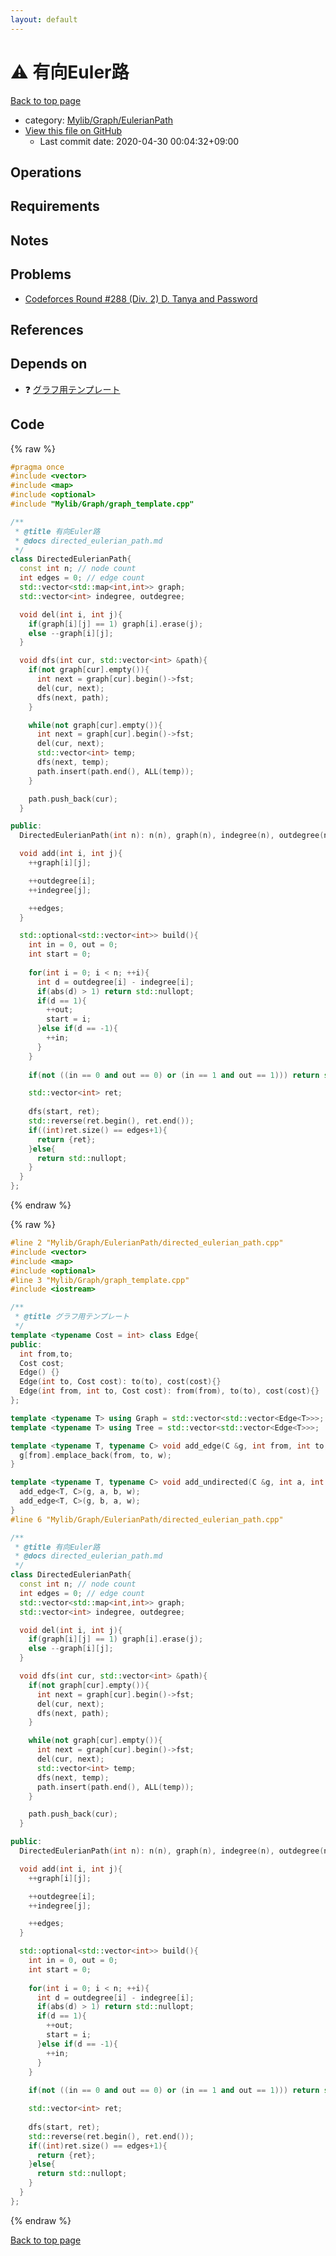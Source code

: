 ```yaml
---
layout: default
---
```


<!-- mathjax config similar to math.stackexchange -->
<script type="text/javascript" async
  src="https://cdnjs.cloudflare.com/ajax/libs/mathjax/2.7.5/MathJax.js?config=TeX-MML-AM_CHTML">
</script>
<script type="text/x-mathjax-config">
  MathJax.Hub.Config({
    TeX: { equationNumbers: { autoNumber: "AMS" }},
    tex2jax: {
      inlineMath: [ ['$','$'] ],
      processEscapes: true
    },
    "HTML-CSS": { matchFontHeight: false },
    displayAlign: "left",
    displayIndent: "2em"
  });
</script>

<script type="text/javascript" src="https://cdnjs.cloudflare.com/ajax/libs/jquery/3.4.1/jquery.min.js"></script>
<script src="https://cdn.jsdelivr.net/npm/jquery-balloon-js@1.1.2/jquery.balloon.min.js" integrity="sha256-ZEYs9VrgAeNuPvs15E39OsyOJaIkXEEt10fzxJ20+2I=" crossorigin="anonymous"></script>
<script type="text/javascript" src="../../../../assets/js/copy-button.js"></script>
<link rel="stylesheet" href="../../../../assets/css/copy-button.css" />


# :warning: 有向Euler路

<a href="../../../../index.html">Back to top page</a>

* category: <a href="../../../../index.html#b40e1d8162bf14ce6637a69e4e4fb68d">Mylib/Graph/EulerianPath</a>
* <a href="{{ site.github.repository_url }}/blob/master/Mylib/Graph/EulerianPath/directed_eulerian_path.cpp">View this file on GitHub</a>
    - Last commit date: 2020-04-30 00:04:32+09:00




## Operations

## Requirements

## Notes

## Problems

- [Codeforces Round #288 (Div. 2) D. Tanya and Password](https://codeforces.com/contest/508/problem/D)

## References



## Depends on

* :question: <a href="../graph_template.cpp.html">グラフ用テンプレート</a>


## Code

<a id="unbundled"></a>
{% raw %}
```cpp
#pragma once
#include <vector>
#include <map>
#include <optional>
#include "Mylib/Graph/graph_template.cpp"

/**
 * @title 有向Euler路
 * @docs directed_eulerian_path.md
 */
class DirectedEulerianPath{
  const int n; // node count
  int edges = 0; // edge count
  std::vector<std::map<int,int>> graph;
  std::vector<int> indegree, outdegree;

  void del(int i, int j){
    if(graph[i][j] == 1) graph[i].erase(j);
    else --graph[i][j];
  }

  void dfs(int cur, std::vector<int> &path){
    if(not graph[cur].empty()){
      int next = graph[cur].begin()->fst;
      del(cur, next);
      dfs(next, path);
    }

    while(not graph[cur].empty()){
      int next = graph[cur].begin()->fst;
      del(cur, next);
      std::vector<int> temp;
      dfs(next, temp);
      path.insert(path.end(), ALL(temp));
    }

    path.push_back(cur);
  }

public:
  DirectedEulerianPath(int n): n(n), graph(n), indegree(n), outdegree(n){}

  void add(int i, int j){
    ++graph[i][j];

    ++outdegree[i];
    ++indegree[j];

    ++edges;
  }

  std::optional<std::vector<int>> build(){
    int in = 0, out = 0;
    int start = 0;
    
    for(int i = 0; i < n; ++i){
      int d = outdegree[i] - indegree[i];
      if(abs(d) > 1) return std::nullopt;
      if(d == 1){
        ++out;
        start = i;
      }else if(d == -1){
        ++in;
      }
    }
    
    if(not ((in == 0 and out == 0) or (in == 1 and out == 1))) return std::nullopt;

    std::vector<int> ret;
    
    dfs(start, ret);
    std::reverse(ret.begin(), ret.end());
    if((int)ret.size() == edges+1){
      return {ret};
    }else{
      return std::nullopt;
    }
  }
};

```
{% endraw %}

<a id="bundled"></a>
{% raw %}
```cpp
#line 2 "Mylib/Graph/EulerianPath/directed_eulerian_path.cpp"
#include <vector>
#include <map>
#include <optional>
#line 3 "Mylib/Graph/graph_template.cpp"
#include <iostream>

/**
 * @title グラフ用テンプレート
 */
template <typename Cost = int> class Edge{
public:
  int from,to;
  Cost cost;
  Edge() {}
  Edge(int to, Cost cost): to(to), cost(cost){}
  Edge(int from, int to, Cost cost): from(from), to(to), cost(cost){}
};

template <typename T> using Graph = std::vector<std::vector<Edge<T>>>;
template <typename T> using Tree = std::vector<std::vector<Edge<T>>>;

template <typename T, typename C> void add_edge(C &g, int from, int to, T w = 1){
  g[from].emplace_back(from, to, w);
}

template <typename T, typename C> void add_undirected(C &g, int a, int b, T w = 1){
  add_edge<T, C>(g, a, b, w);
  add_edge<T, C>(g, b, a, w);
}
#line 6 "Mylib/Graph/EulerianPath/directed_eulerian_path.cpp"

/**
 * @title 有向Euler路
 * @docs directed_eulerian_path.md
 */
class DirectedEulerianPath{
  const int n; // node count
  int edges = 0; // edge count
  std::vector<std::map<int,int>> graph;
  std::vector<int> indegree, outdegree;

  void del(int i, int j){
    if(graph[i][j] == 1) graph[i].erase(j);
    else --graph[i][j];
  }

  void dfs(int cur, std::vector<int> &path){
    if(not graph[cur].empty()){
      int next = graph[cur].begin()->fst;
      del(cur, next);
      dfs(next, path);
    }

    while(not graph[cur].empty()){
      int next = graph[cur].begin()->fst;
      del(cur, next);
      std::vector<int> temp;
      dfs(next, temp);
      path.insert(path.end(), ALL(temp));
    }

    path.push_back(cur);
  }

public:
  DirectedEulerianPath(int n): n(n), graph(n), indegree(n), outdegree(n){}

  void add(int i, int j){
    ++graph[i][j];

    ++outdegree[i];
    ++indegree[j];

    ++edges;
  }

  std::optional<std::vector<int>> build(){
    int in = 0, out = 0;
    int start = 0;
    
    for(int i = 0; i < n; ++i){
      int d = outdegree[i] - indegree[i];
      if(abs(d) > 1) return std::nullopt;
      if(d == 1){
        ++out;
        start = i;
      }else if(d == -1){
        ++in;
      }
    }
    
    if(not ((in == 0 and out == 0) or (in == 1 and out == 1))) return std::nullopt;

    std::vector<int> ret;
    
    dfs(start, ret);
    std::reverse(ret.begin(), ret.end());
    if((int)ret.size() == edges+1){
      return {ret};
    }else{
      return std::nullopt;
    }
  }
};

```
{% endraw %}

<a href="../../../../index.html">Back to top page</a>

